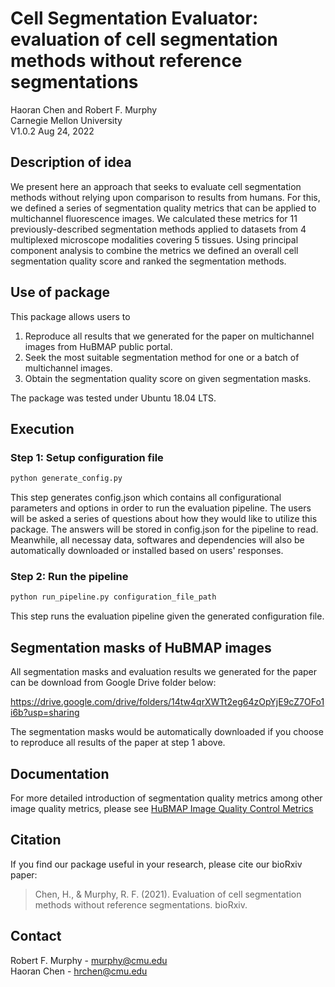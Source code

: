 # Cell Segmentation Evaluator: evaluation of cell segmentation methods without reference segmentations
Haoran Chen and Robert F. Murphy\
Carnegie Mellon University\
V1.0.2 Aug 24, 2022

## Description of idea
We present here an approach that seeks to evaluate cell segmentation methods without relying upon comparison to results from humans. 
For this, we defined a series of segmentation quality metrics that can be applied to multichannel fluorescence images. 
We calculated these metrics for 11 previously-described segmentation methods applied to datasets from 4 multiplexed microscope modalities covering 5 tissues. 
Using principal component analysis to combine the metrics we defined an overall cell segmentation quality score and ranked the segmentation methods.

## Use of package
This package allows users to
1. Reproduce all results that we generated for the paper on multichannel images from HuBMAP public portal. 
2. Seek the most suitable segmentation method for one or a batch of multichannel images.
3. Obtain the segmentation quality score on given segmentation masks. 

The package was tested under Ubuntu 18.04 LTS.


## Execution
### Step 1: Setup configuration file
```bash
python generate_config.py
```
This step generates config.json which contains all configurational parameters and options in order to run the evaluation pipeline. The users will be asked a series of questions about how they would like to utilize this package. The answers will be stored in config.json for the pipeline to read. Meanwhile, all necessay data, softwares and dependencies will also be automatically downloaded or installed based on users' responses.

### Step 2: Run the pipeline
```bash
python run_pipeline.py configuration_file_path
```
This step runs the evaluation pipeline given the generated configuration file.  

## Segmentation masks of HuBMAP images
All segmentation masks and evaluation results we generated for the paper can be download from Google Drive folder below:

https://drive.google.com/drive/folders/14tw4qrXWTt2eg64zOpYjE9cZ7OFo1i6b?usp=sharing

The segmentation masks would be automatically downloaded if you choose to reproduce all results of the paper at step 1 above.

## Documentation 

For more detailed introduction of segmentation quality metrics among other image quality metrics, please see
[HuBMAP Image Quality Control Metrics](http://hubmap.scs.cmu.edu/wp-content/uploads/2021/09/HuBMAP-Image-Quality-Control-Metrics-v1.5.pdf)

## Citation
If you find our package useful in your research, please cite our bioRxiv paper:
> Chen, H., & Murphy, R. F. (2021). Evaluation of cell segmentation methods without reference segmentations. bioRxiv.

## Contact

Robert F. Murphy - murphy@cmu.edu\
Haoran Chen - hrchen@cmu.edu

